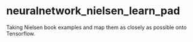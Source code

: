 # neuralnetwork_nielsen_learn_pad
Taking Nielsen book examples and map them as closely as possible onto Tensorflow.
